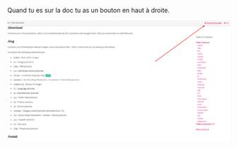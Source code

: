 Quand tu es sur la doc tu as un bouton en haut à droite.

![Okom3pom](img/Screenshot%20(60).png "Okom3pom")
